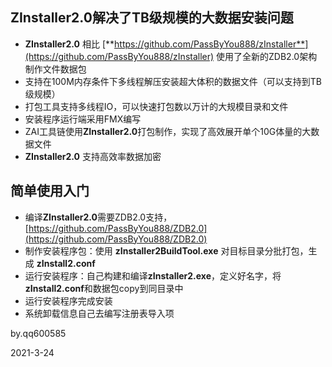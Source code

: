 ## ZInstaller2.0解决了TB级规模的大数据安装问题

- **ZInstaller2.0** 相比 [**https://github.com/PassByYou888/zInstaller**](https://github.com/PassByYou888/zInstaller) 使用了全新的ZDB2.0架构制作文件数据包
- 支持在100M内存条件下多线程解压安装超大体积的数据文件（可以支持到TB级规模）
- 打包工具支持多线程IO，可以快速打包数以万计的大规模目录和文件
- 安装程序运行端采用FMX编写
- ZAI工具链使用**ZInstaller2.0**打包制作，实现了高效展开单个10G体量的大数据文件
- **ZInstaller2.0** 支持高效率数据加密

## 简单使用入门

- 编译**ZInstaller2.0**需要ZDB2.0支持，[https://github.com/PassByYou888/ZDB2.0](https://github.com/PassByYou888/ZDB2.0)
- 制作安装程序包：使用 **zInstaller2BuildTool.exe** 对目标目录分批打包，生成 **zInstall2.conf**
- 运行安装程序：自己构建和编译**zInstaller2.exe**，定义好名字，将**zInstall2.conf**和数据包copy到同目录中
- 运行安装程序完成安装
- 系统卸载信息自己去编写注册表导入项


by.qq600585

2021-3-24
